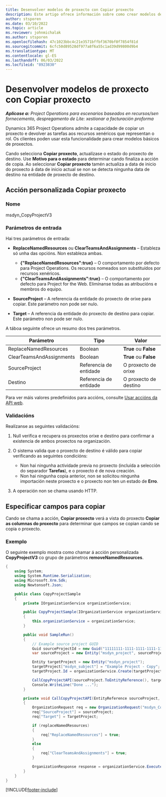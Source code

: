 ```yaml
---
title: Desenvolver modelos de proxecto con Copiar proxecto
description: Este artigo ofrece información sobre como crear modelos de proxecto usando a acción personalizada Copiar proxecto.
author: stsporen
ms.date: 03/10/2022
ms.topic: article
ms.reviewer: johnmichalak
ms.author: stsporen
ms.openlocfilehash: 47c1023bbc4c21e3571bffbf3670bf0f7854f81d
ms.sourcegitcommit: 6cfc50d89528df977a8f6a55c1ad39d99800d9b4
ms.translationtype: MT
ms.contentlocale: gl-ES
ms.lasthandoff: 06/03/2022
ms.locfileid: "8923830"
---
```

# <a name="develop-project-templates-with-copy-project"></a>Desenvolver modelos de proxecto con Copiar proxecto

_**Aplícase a:** Project Operations para escenarios baseados en recursos/sen fornecemento, despregamento de Lite: xestionar a facturación proforma_

Dynamics 365 Project Operations admite a capacidade de copiar un proxecto e devolver as tarefas aos recursos xenéricos que representan o rol. Os clientes poden usar esta funcionalidade para crear modelos básicos de proxectos.

Cando selecciona **Copiar proxecto**, actualízase o estado do proxecto de destino. Use **Motivo para o estado** para determinar cando finaliza a acción de copia. Ao seleccionar **Copiar proxecto** tamén actualiza a data de inicio do proxecto á data de inicio actual se non se detecta ningunha data de destino na entidade de proxecto de destino.

## <a name="copy-project-custom-action"></a>Acción personalizada Copiar proxecto

### <a name="name"></a>Nome 

msdyn\_CopyProjectV3

### <a name="input-parameters"></a>Parámetros de entrada

Hai tres parámetros de entrada:

- **ReplaceNamedResources** ou **ClearTeamsAndAssignments** – Estableza só unha das opcións. Non estableza ambas.

    - **\{"ReplaceNamedResources":true\}** – O comportamento por defecto para Project Operations. Os recursos nomeados son substituídos por recursos xenéricos.
    - **\{"ClearTeamsAndAssignments":true\}** – O comportamento por defecto para Project for the Web. Elimínanse todas as atribucións e membros do equipo.

- **SourceProject** – A referencia da entidade do proxecto de orixe para copiar. Este parámetro non pode ser nulo.
- **Target** – A referencia da entidade do proxecto de destino para copiar. Este parámetro non pode ser nulo.

A táboa seguinte ofrece un resumo dos tres parámetros.

| Parámetro                | Tipo             | Valor                 |
|--------------------------|------------------|-----------------------|
| ReplaceNamedResources    | Boolean          | **True** ou **False** |
| ClearTeamsAndAssignments | Boolean          | **True** ou **False** |
| SourceProject            | Referencia de entidade | O proxecto de orixe    |
| Destino                   | Referencia de entidade | O proxecto de destino    |

Para ver máis valores predefinidos para accións, consulte [Usar accións da API web](/powerapps/developer/common-data-service/webapi/use-web-api-actions).

### <a name="validations"></a>Validacións

Realízanse as seguintes validacións:

1. Null verifica e recupera os proxectos orixe e destino para confirmar a existencia de ambos proxectos na organización.
2. O sistema valida que o proxecto de destino é válido para copiar verificando as seguintes condicións:

    - Non hai ningunha actividade previa no proxecto (incluída a selección do separador **Tarefas**), e o proxecto é de nova creación.
    - Non hai ningunha copia anterior, non se solicitou ningunha importación neste proxecto e o proxecto non ten un estado de **Erro**.

3. A operación non se chama usando HTTP.

## <a name="specify-fields-to-copy"></a>Especificar campos para copiar

Cando se chama a acción, **Copiar proxecto** verá a vista do proxecto **Copiar as columnas do proxecto** para determinar que campos se copian cando se copia o proxecto.

### <a name="example"></a>Exemplo

O seguinte exemplo mostra como chamar á acción personalizada **CopyProjectV3** co grupo de parámetros **removeNamedResources**.

```C#
{
    using System;
    using System.Runtime.Serialization;
    using Microsoft.Xrm.Sdk;
    using Newtonsoft.Json;

    public class CopyProjectSample
    {
        private IOrganizationService organizationService;

        public CopyProjectSample(IOrganizationService organizationService)
        {
            this.organizationService = organizationService;
        }

        public void SampleRun()
        {
            // Example source project GUID
            Guid sourceProjectId = new Guid("11111111-1111-1111-1111-111111111111");
            var sourceProject = new Entity("msdyn_project", sourceProjectId);

            Entity targetProject = new Entity("msdyn_project");
            targetProject["msdyn_subject"] = "Example Project - Copy";
            targetProject.Id = organizationService.Create(targetProject);

            CallCopyProjectAPI(sourceProject.ToEntityReference(), targetProject.ToEntityReference(), copyOption, true, false);
            Console.WriteLine("Done ...");
        }

        private void CallCopyProjectAPI(EntityReference sourceProject, EntityReference TargetProject, bool replaceNamedResources = true, bool clearTeamsAndAssignments = false)
        {
            OrganizationRequest req = new OrganizationRequest("msdyn_CopyProjectV3");
            req["SourceProject"] = sourceProject;
            req["Target"] = TargetProject;

            if (replaceNamedResources)
            {
                req["ReplaceNamedResources"] = true;
            }
            else
            {
                req["ClearTeamsAndAssignments"] = true;
            }

            OrganizationResponse response = organizationService.Execute(req);
        }
    }
}
```

[!INCLUDE[footer-include](../includes/footer-banner.md)]
